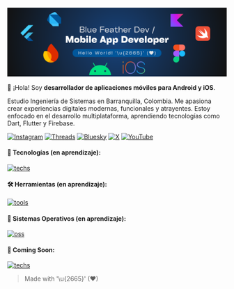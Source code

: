 <!-- # Hello World! '\u{2665}' -->

<!-- ![header](https://capsule-render.vercel.app/api?type=waving&height=200&color=155E95&text=Hello%20World!%20'\u{2665}'&section=header&reversal=true&textBg=false&fontColor=F2EFE7&fontSize=41&fontAlignY=39&animation=fadeIn) -->

![](bluefeatherdev_header.png)

📲 ¡Hola! Soy **desarrollador de aplicaciones móviles para Android y iOS**.

Estudio Ingeniería de Sistemas en Barranquilla, Colombia.
Me apasiona crear experiencias digitales modernas, funcionales y atrayentes.
Estoy enfocado en el desarrollo multiplataforma, aprendiendo tecnologías como Dart, Flutter y Firebase.

[![Instagram](https://img.shields.io/badge/instagram-bluefeather.dev-FF0069?style=for-the-badge&logo=instagram&labelColor=101010)](https://www.instagram.com/bluefeather.dev)
[![Threads](https://img.shields.io/badge/threads-bluefeather.dev-000000?style=for-the-badge&logo=threads&labelColor=101010)](https://www.threads.com/@bluefeather.dev)
[![Bluesky](https://img.shields.io/badge/bluesky-bluefeatherdev-0285FF?style=for-the-badge&logo=bluesky&labelColor=101010)](https://bsky.app/profile/bluefeatherdev.bsky.social)
[![X](https://img.shields.io/badge/x_(twitter)-bluefeatherdev-000000?style=for-the-badge&logo=x&labelColor=101010)](https://x.com/bluefeatherdev)
[![YouTube](https://img.shields.io/badge/youtube-bluefeatherdev-FF0000?style=for-the-badge&logo=youtube&labelColor=101010)](https://www.youtube.com/@bluefeatherdev)

#### 🎯 Tecnologías (en aprendizaje):
<!-- [![techs](https://skillicons.dev/icons?i=flutter,dart,firebase)](https://skillicons.dev) -->
[![techs](https://skills.syvixor.com/api/icons?i=flutter,dart,firebase,bash)](https://github.com/syvixor/skills-icons)

#### 🛠️ Herramientas (en aprendizaje):
<!-- [![tools](https://skillicons.dev/icons?i=git,github,figma,obsidian,notion)](https://skillicons.dev) -->
[![tools](https://skills.syvixor.com/api/icons?i=git,github,vscode,figma,obsidian,notion)](https://github.com/syvixor/skills-icons)

#### 🔄 Sistemas Operativos (en aprendizaje):
<!-- [![oss](https://skillicons.dev/icons?i=windows,linux)](https://skillicons.dev) -->
[![oss](https://skills.syvixor.com/api/icons?i=android,ios,windows,macos,linux)](https://github.com/syvixor/skills-icons)

#### 🔭 Coming Soon:
[![techs](https://skills.syvixor.com/api/icons?i=kotlin,jetpackcompose,androidstudio,swift,swiftui,xcode)](https://github.com/syvixor/skills-icons)

> Made with '\u{2665}' (♥)
